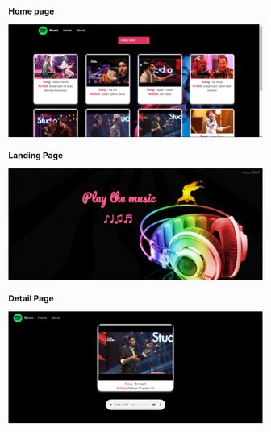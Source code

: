 
<h3>Home page</h3>
<img src="./Screesnshots/Home.png" alt="">
<h3>Landing Page</h3>
<img src="./Screesnshots/Landing.png" alt="">
<h3>Detail Page</h3>
<img src="./Screesnshots/Detail.png" alt="">
